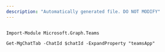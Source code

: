 ```yaml
---
description: "Automatically generated file. DO NOT MODIFY"
---
```


```powershellv1

Import-Module Microsoft.Graph.Teams

Get-MgChatTab -ChatId $chatId -ExpandProperty "teamsApp" 

```